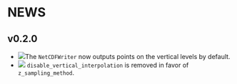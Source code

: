 # NEWS

v0.2.0
-------

- ![][badge-💥breaking]The `NetCDFWriter` now outputs points on the vertical levels by default.
- ![][badge-💥breaking] `disable_vertical_interpolation` is removed in favor of `z_sampling_method`.

[badge-💥breaking]: https://img.shields.io/badge/💥BREAKING-red.svg
